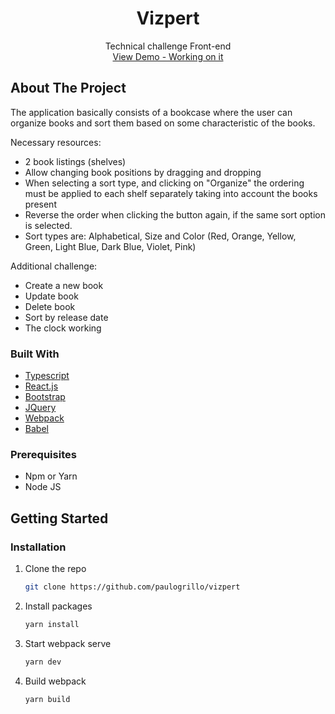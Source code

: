 <div align="center">
   <h1>Vizpert</h1>
    
  <p align="center">
    Technical challenge Front-end
    <br />
    <a href="https://vizpert.vercel.app/">View Demo - Working on it</a>
  </p>
</div>

<!-- ABOUT THE PROJECT -->
## About The Project
The application basically consists of a bookcase where the user can organize books and sort them based on some characteristic of the books.

Necessary resources:
* 2 book listings (shelves)
* Allow changing book positions by dragging and dropping
* When selecting a sort type, and clicking on "Organize" the ordering must be applied to each shelf separately taking into account the books present
* Reverse the order when clicking the button again, if the same sort option is selected.
* Sort types are: Alphabetical, Size and Color (Red, Orange, Yellow, Green, Light Blue, Dark Blue, Violet, Pink)

Additional challenge:
* Create a new book
* Update book
* Delete book
* Sort by release date
* The clock working
### Built With

* [Typescript](typescriptlang.org)
* [React.js](https://reactjs.org/)
* [Bootstrap](https://getbootstrap.com)
* [JQuery](https://jquery.com)
* [Webpack](https://webpack.js.org/)
* [Babel](https://babeljs.io/)

### Prerequisites
* Npm or Yarn
* Node JS
<!-- GETTING STARTED -->
## Getting Started
### Installation

1. Clone the repo
   ```sh
   git clone https://github.com/paulogrillo/vizpert
   ```
2. Install packages
   ```sh
   yarn install
   ```
3. Start webpack serve
   ```js
   yarn dev
   ```
4. Build webpack
   ```js
   yarn build
   ```